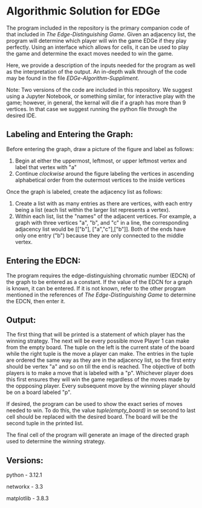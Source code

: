 # Algorithmic Solution for EDGe
The program included in the repository is the primary companion code of that included in _The Edge-Distinguishing Game_. Given an adjacency list, the program will determine which player will win the game EDGe if they play perfectly. Using an interface which allows for cells, it can be used to play the game and determine the exact moves needed to win the game. 

Here, we provide a description of the inputs needed for the program as well as the interpretation of the output. An in-depth walk through of the code may be found in the file _EDGe-Algorithm-Suppliment_.

Note: Two versions of the code are included in this repository. We suggest using a Jupyter Notebook, or something similar, for interactive play with the game; however, in general, the kernal will die if a graph has more than 9 vertices. In that case we suggest running the python file through the desired IDE.

Labeling and Entering the Graph:
-------------------------------
Before entering the graph, draw a picture of the figure and label as follows:
1. Begin at either the uppermost, leftmost, or upper leftmost vertex and label that vertex with "a"
2. Continue _clockwise_ around the figure labeling the vertices in ascending alphabetical order from the outermost vertices to the inside vertices

Once the graph is labeled, create the adjacency list as follows:
1. Create a list with as many entries as there are vertices, with each entry being a list (each list within the larger list represents a vertex).
2. Within each list, list the "names" of the adjacent vertices. For example, a graph with three vertices "a", "b", and "c" in a line, the corresponding adjacency list would be [["b"], ["a","c"],["b"]]. Both of the ends have only one entry ("b") because they are only connected to the middle vertex.

Entering the EDCN:
-----------------
The program requires the edge-distinguishing chromatic number (EDCN) of the graph to be entered as a constant. If the value of the EDCN for a graph is known, it can be entered. If it is not known, refer to the other program mentioned in the references of _The Edge-Distinguishing Game_ to determine the EDCN, then enter it. 

Output:
------
The first thing that will be printed is a statement of which player has the winning strategy. The next will be every possible move Player 1 can make from the empty board. The tuple on the left is the current state of the board while the right tuple is the move a player can make. The entries in the tuple are ordered the same way as they are in the adjacency list, so the first entry should be vertex "a" and so on till the end is reached. The objective of both players is to make a move that is labeled with a "p". Whichever player does this first ensures they will win the game regardless of the moves made by the oppposing player. Every subsequent move by the winning player should be on a board labeled "p".  

If desired, the program can be used to show the exact series of moves needed to win. To do this, the value _tuple(empty_board)_ in se second to last cell should be replaced with the desired board. The board will be the second tuple in the printed list. 

The final cell of the program will generate an image of the directed graph used to determine the winning strategy. 

Versions:
--------
python - 3.12.1

networkx - 3.3

matplotlib - 3.8.3

